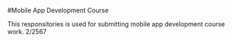 #Mobile App Development Course

This responsitories  is used for submitting mobile app development course work.
2/2567
